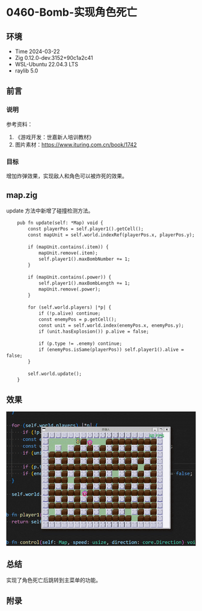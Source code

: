# 0460-Bomb-实现角色死亡

## 环境

- Time 2024-03-22
- Zig 0.12.0-dev.3152+90c1a2c41
- WSL-Ubuntu 22.04.3 LTS
- raylib 5.0

## 前言

### 说明

参考资料：

1. 《游戏开发：世嘉新人培训教材》
2. 图片素材：<https://www.ituring.com.cn/book/1742>

### 目标

增加炸弹效果，实现敌人和角色可以被炸死的效果。

## map.zig

update 方法中新增了碰撞检测方法。

```zig
    pub fn update(self: *Map) void {
        const playerPos = self.player1().getCell();
        const mapUnit = self.world.indexRef(playerPos.x, playerPos.y);

        if (mapUnit.contains(.item)) {
            mapUnit.remove(.item);
            self.player1().maxBombNumber += 1;
        }

        if (mapUnit.contains(.power)) {
            self.player1().maxBombLength += 1;
            mapUnit.remove(.power);
        }

        for (self.world.players) |*p| {
            if (!p.alive) continue;
            const enemyPos = p.getCell();
            const unit = self.world.index(enemyPos.x, enemyPos.y);
            if (unit.hasExplosion()) p.alive = false;

            if (p.type != .enemy) continue;
            if (enemyPos.isSame(playerPos)) self.player1().alive = false;
        }

        self.world.update();
    }
```

## 效果

![bomb][1]

## 总结

实现了角色死亡后跳转到主菜单的功能。

[1]: images/bomb14.gif

## 附录
